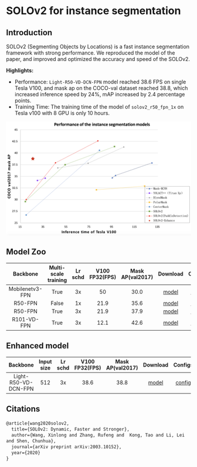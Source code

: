 # SOLOv2 for instance segmentation

## Introduction

SOLOv2 (Segmenting Objects by Locations) is a fast instance segmentation framework with strong performance. We reproduced the model of the paper, and improved and optimized the accuracy and speed of the SOLOv2.

**Highlights:**

- Performance: `Light-R50-VD-DCN-FPN` model reached 38.6 FPS on single Tesla V100, and mask ap on the COCO-val dataset reached 38.8, which increased inference speed by 24%, mAP increased by 2.4 percentage points.
- Training Time: The training time of the model of `solov2_r50_fpn_1x` on Tesla v100 with 8 GPU is only 10 hours.

<div align="center">
  <img src="../../docs/images/instance_segmentation.png" width=800 />
</div>


## Model Zoo

| Backbone                | Multi-scale training  | Lr schd | V100 FP32(FPS) | Mask AP(val2017) |         Download                  | Configs |
| :---------------------: | :-------------------: | :-----: | :------------: | :-----: | :---------: | :------------------------: |
| Mobilenetv3-FPN                 |  True                |   3x    |     50          |  30.0   | [model](https://paddlemodels.bj.bcebos.com/object_detection/solov2_mobilenetv3_fpn_448_3x.pdparams) | [config](https://github.com/PaddlePaddle/PaddleDetection/tree/master/configs/solov2/solov2_mobilenetv3_fpn_448_3x.yml) |
| R50-FPN                 |  False                |   1x    |     21.9          |  35.6   | [model](https://paddlemodels.bj.bcebos.com/object_detection/solov2_r50_fpn_1x.pdparams) | [config](https://github.com/PaddlePaddle/PaddleDetection/tree/master/configs/solov2/solov2_r50_fpn_1x.yml) |
| R50-FPN                 |  True                |   3x    |     21.9          |  37.9   | [model](https://paddlemodels.bj.bcebos.com/object_detection/solov2_r50_fpn_3x.pdparams) | [config](https://github.com/PaddlePaddle/PaddleDetection/tree/master/configs/solov2/solov2_r50_fpn_3x.yml) |
| R101-VD-FPN                 |  True               |   3x    |     12.1       |  42.6   | [model](https://paddlemodels.bj.bcebos.com/object_detection/solov2_r101_vd_fpn_3x.pdparams) | [config](https://github.com/PaddlePaddle/PaddleDetection/tree/master/configs/solov2/solov2_r101_vd_fpn_3x.yml) |

## Enhanced model
| Backbone                | Input size  | Lr schd | V100 FP32(FPS) | Mask AP(val2017) |         Download                  | Configs |
| :---------------------: | :-------------------: | :-----: | :------------: | :-----: | :---------: | :------------------------: |
| Light-R50-VD-DCN-FPN          |  512     |   3x    |     38.6          |  38.8   | [model](https://paddlemodels.bj.bcebos.com/object_detection/solov2_light_r50_vd_fpn_dcn_512_3x.pdparams) | [config](https://github.com/PaddlePaddle/PaddleDetection/tree/master/configs/solov2/solov2_light_r50_vd_fpn_dcn_512_3x.yml) |

## Citations
```
@article{wang2020solov2,
  title={SOLOv2: Dynamic, Faster and Stronger},
  author={Wang, Xinlong and Zhang, Rufeng and  Kong, Tao and Li, Lei and Shen, Chunhua},
  journal={arXiv preprint arXiv:2003.10152},
  year={2020}
}
```
